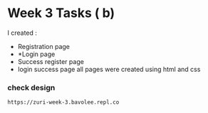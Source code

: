 # Week 3 Tasks ( b) 

I created :
* Registration page
* *Login page
* Success register page
* login success page
all pages were created using html and css

### check design
`https://zuri-week-3.bavolee.repl.co`